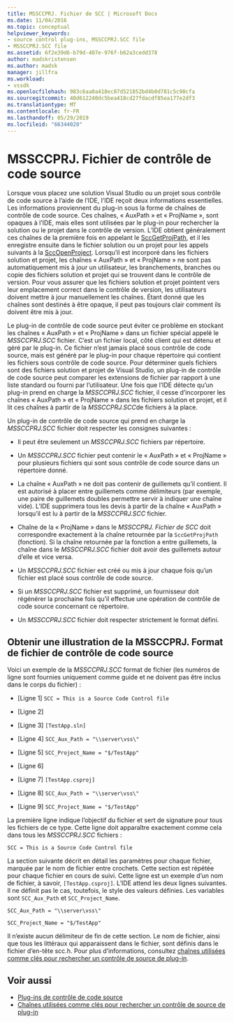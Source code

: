 ```yaml
---
title: MSSCCPRJ. Fichier de SCC | Microsoft Docs
ms.date: 11/04/2016
ms.topic: conceptual
helpviewer_keywords:
- source control plug-ins, MSSCCPRJ.SCC file
- MSSCCPRJ.SCC file
ms.assetid: 6f2e39d6-b79d-407e-976f-b62a3cedd378
author: madskristensen
ms.author: madsk
manager: jillfra
ms.workload:
- vssdk
ms.openlocfilehash: 983c6aa0a418ec87d521852bd4b0d781c5c90cfa
ms.sourcegitcommit: 40d612240dc5bea418cd27fdacdf85ea177e2df3
ms.translationtype: MT
ms.contentlocale: fr-FR
ms.lasthandoff: 05/29/2019
ms.locfileid: "66344020"
---
```

# <a name="mssccprjscc-file"></a>MSSCCPRJ. Fichier de contrôle de code source
Lorsque vous placez une solution Visual Studio ou un projet sous contrôle de code source à l’aide de l’IDE, l’IDE reçoit deux informations essentielles. Les informations proviennent du plug-in sous la forme de chaînes de contrôle de code source. Ces chaînes, « AuxPath » et « ProjName », sont opaques à l’IDE, mais elles sont utilisées par le plug-in pour rechercher la solution ou le projet dans le contrôle de version. L’IDE obtient généralement ces chaînes de la première fois en appelant le [SccGetProjPath](../extensibility/sccgetprojpath-function.md), et il les enregistre ensuite dans le fichier solution ou un projet pour les appels suivants à la [SccOpenProject](../extensibility/sccopenproject-function.md). Lorsqu’il est incorporé dans les fichiers solution et projet, les chaînes « AuxPath » et « ProjName » ne sont pas automatiquement mis à jour un utilisateur, les branchements, branches ou copie des fichiers solution et projet qui se trouvent dans le contrôle de version. Pour vous assurer que les fichiers solution et projet pointent vers leur emplacement correct dans le contrôle de version, les utilisateurs doivent mettre à jour manuellement les chaînes. Étant donné que les chaînes sont destinés à être opaque, il peut pas toujours clair comment ils doivent être mis à jour.

 Le plug-in de contrôle de code source peut éviter ce problème en stockant les chaînes « AuxPath » et « ProjName » dans un fichier spécial appelé le *MSSCCPRJ.SCC* fichier. C’est un fichier local, côté client qui est détenu et géré par le plug-in. Ce fichier n’est jamais placé sous contrôle de code source, mais est généré par le plug-in pour chaque répertoire qui contient les fichiers sous contrôle de code source. Pour déterminer quels fichiers sont des fichiers solution et projet de Visual Studio, un plug-in de contrôle de code source peut comparer les extensions de fichier par rapport à une liste standard ou fourni par l’utilisateur. Une fois que l’IDE détecte qu’un plug-in prend en charge la *MSSCCPRJ.SCC* fichier, il cesse d’incorporer les chaînes « AuxPath » et « ProjName » dans les fichiers solution et projet, et il lit ces chaînes à partir de la *MSSCCPRJ.SCC*de fichiers à la place.

 Un plug-in de contrôle de code source qui prend en charge la *MSSCCPRJ.SCC* fichier doit respecter les consignes suivantes :

- Il peut être seulement un *MSSCCPRJ.SCC* fichiers par répertoire.

- Un *MSSCCPRJ.SCC* fichier peut contenir le « AuxPath » et « ProjName » pour plusieurs fichiers qui sont sous contrôle de code source dans un répertoire donné.

- La chaîne « AuxPath » ne doit pas contenir de guillemets qu’il contient. Il est autorisé à placer entre guillemets comme délimiteurs (par exemple, une paire de guillemets doubles permettre servir à indiquer une chaîne vide). L’IDE supprimera tous les devis à partir de la chaîne « AuxPath » lorsqu’il est lu à partir de la *MSSCCPRJ.SCC* fichier.

- Chaîne de la « ProjName » dans le *MSSCCPRJ. Fichier de SCC* doit correspondre exactement à la chaîne retournée par la `SccGetProjPath` (fonction). Si la chaîne retournée par la fonction a entre guillemets, la chaîne dans le *MSSCCPRJ.SCC* fichier doit avoir des guillemets autour d’elle et vice versa.

- Un *MSSCCPRJ.SCC* fichier est créé ou mis à jour chaque fois qu’un fichier est placé sous contrôle de code source.

- Si un *MSSCCPRJ.SCC* fichier est supprimé, un fournisseur doit régénérer la prochaine fois qu’il effectue une opération de contrôle de code source concernant ce répertoire.

- Un *MSSCCPRJ.SCC* fichier doit respecter strictement le format défini.

## <a name="an-illustration-of-the-mssccprjscc-file-format"></a>Obtenir une illustration de la MSSCCPRJ. Format de fichier de contrôle de code source
 Voici un exemple de la *MSSCCPRJ.SCC* format de fichier (les numéros de ligne sont fournies uniquement comme guide et ne doivent pas être inclus dans le corps du fichier) :

- [Ligne 1] `SCC = This is a Source Code Control file`

- [Ligne 2]

- [Ligne 3] `[TestApp.sln]`

- [Ligne 4] `SCC_Aux_Path = "\\server\vss\"`

- [Ligne 5] `SCC_Project_Name = "$/TestApp"`

- [Ligne 6]

- [Ligne 7] `[TestApp.csproj]`

- [Ligne 8] `SCC_Aux_Path = "\\server\vss\"`

- [Ligne 9] `SCC_Project_Name = "$/TestApp"`

 La première ligne indique l’objectif du fichier et sert de signature pour tous les fichiers de ce type. Cette ligne doit apparaître exactement comme cela dans tous les *MSSCCPRJ.SCC* fichiers :

 `SCC = This is a Source Code Control file`

 La section suivante décrit en détail les paramètres pour chaque fichier, marquée par le nom de fichier entre crochets. Cette section est répétée pour chaque fichier en cours de suivi. Cette ligne est un exemple d’un nom de fichier, à savoir, `[TestApp.csproj]`. L’IDE attend les deux lignes suivantes. Il ne définit pas le cas, toutefois, le style des valeurs définies. Les variables sont `SCC_Aux_Path` et `SCC_Project_Name`.

 `SCC_Aux_Path = "\\server\vss\"`

 `SCC_Project_Name = "$/TestApp"`

 Il n’existe aucun délimiteur de fin de cette section. Le nom de fichier, ainsi que tous les littéraux qui apparaissent dans le fichier, sont définis dans le fichier d’en-tête scc.h. Pour plus d’informations, consultez [chaînes utilisées comme clés pour rechercher un contrôle de source de plug-in](../extensibility/strings-used-as-keys-for-finding-a-source-control-plug-in.md).

## <a name="see-also"></a>Voir aussi
- [Plug-ins de contrôle de code source](../extensibility/source-control-plug-ins.md)
- [Chaînes utilisées comme clés pour rechercher un contrôle de source de plug-in](../extensibility/strings-used-as-keys-for-finding-a-source-control-plug-in.md)